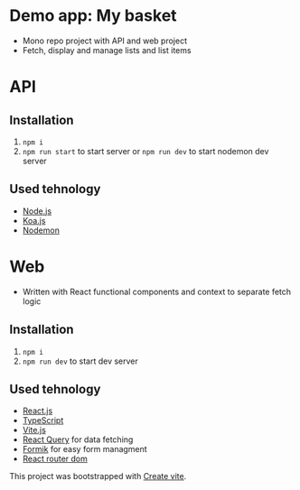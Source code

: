 # Demo app: My basket
- Mono repo project with API and web project
- Fetch, display and manage lists and list items

# API
## Installation
1. `npm i`
2. `npm run start` to start server or `npm run dev` to start nodemon dev server

## Used tehnology
- [Node.js](https://nodejs.org/dist/latest-v18.x/docs/api/)
- [Koa.js](https://koajs.com/)
- [Nodemon](https://nodemon.io/)

# Web
- Written with React functional components and context to separate fetch logic

## Installation
1. `npm i`
2. `npm run dev` to start dev server

## Used tehnology
- [React.js](https://react.dev/)
- [TypeScript](https://www.typescriptlang.org/)
- [Vite.js](https://vitejs.dev/)
- [React Query](https://tanstack.com/query/v3/docs/react/overview) for data fetching
- [Formik](https://formik.org/) for easy form managment
- [React router dom](https://reactrouter.com/en/6.10.0)

This project was bootstrapped with [Create vite](https://vitejs.dev/guide/#scaffolding-your-first-vite-project).
